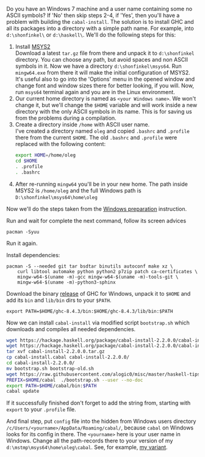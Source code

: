 Do you have an Windows 7 machine and a user name containing some no ASCII symbols? If 'No' then skip steps 2-4, if 'Yes', then you'll have a problem with building the `cabal-install`. The solution is to install GHC and all its packages into a directory with 
a simple path name. For example, into `d:\shonfinkel\` or `d:\haskell\`. We'll do the following steps for this:

1.  Install [MSYS2](http://repo.msys2.org/distrib/)  
Download a latest `tar.gz` file from there and unpack it to `d:\shonfinkel` directory. 
You can choose any path, but avoid spaces and non ASCII symbols in it. Now we have a directory `d:\shonfinkel\msys64`.
Run `mingw64.exe` from there it will make the initial configuration of MSYS2. 
It's useful also to go into the 'Options' menu in the opened window and change font 
and window sizes there for better looking, if you will. Now, run `msys64` terminal again and you are in the Linux environment.
2.  Our current home directory is named as `<your Windows name>`. We won't change it, but we'll change the `$HOME` variable and will work inside a new directory with the only ASCII symbols in its name. This is for saving us from the problems during a compilation.  
3.  Create a directory inside `/home` with ASCII user name.  
I've created a directory named `oleg` and copied `.bashrc` and `.profile` there from the current `$HOME`.
The old `.bashrc` and `.profile` were replaced with the following content:
     ```bash
     export HOME=/home/oleg
     cd $HOME
     . .profile
     . .bashrc
     ```
4.  After re-running `mingw64` you'll be in your new home. The path inside MSYS2 is `/home/oleg` and the full Windows path is `D:\shonfinkel\msys64\home\oleg`  

Now we'll do the steps taken from the [Windows preparation](https://ghc.haskell.org/trac/ghc/wiki/Building/Preparation/Windows#II.UpgradingpackagesinMSYS2) instruction.

Run and wait for complete the next command, follow its screen advices
```
pacman -Syuu
```
Run it again.

Install dependencies:
```
pacman -S --needed git tar bsdtar binutils autoconf make xz \
    curl libtool automake python python2 p7zip patch ca-certificates \
    mingw-w64-$(uname -m)-gcc mingw-w64-$(uname -m)-tools-git \
    mingw-w64-$(uname -m)-python3-sphinx
```
 Download the binary [release](https://www.haskell.org/ghc/) of GHC for Windows, unpack it to `$HOME` and add its `bin` and `lib/bin` dirs to your `$PATH`.
```
export PATH=$HOME/ghc-8.4.3/bin:$HOME/ghc-8.4.3/lib/bin:$PATH
```
Now we can install `cabal-install` via modified script `bootstrap.sh` which downloads and compiles all needed dependencies.
```bash
wget https://hackage.haskell.org/package/cabal-install-2.2.0.0/cabal-install-2.2.0.0.tar.gz
wget https://hackage.haskell.org/package/cabal-install-2.2.0.0/cabal-install.cabal
tar xvf cabal-install-2.2.0.0.tar.gz
cp cabal-install.cabal cabal-install-2.2.0.0/
cd cabal-install-2.2.0.0/
mv bootstrap.sh bootstrap-old.sh
wget https://raw.githubusercontent.com/alogic0/misc/master/haskell-tips/bootstrap.sh
PREFIX=$HOME/cabal  ./bootstrap.sh --user --no-doc
export PATH=$HOME/cabal/bin:$PATH
cabal update
```
If it successfully finished don't forget to add the string from, starting with `export` to your `.profile` file.

And final step, put `config` file into the hidden from Windows users directory `/c/Users/<yourname>/AppData/Roaming/cabal/`, because `cabal` on Windows looks for its config in there. The `<yourname>` here is your user name in Windows. Change all the path-records there to your version of my `d:\mstmp\msys64\home\oleg\cabal`. See, for example, [my variant](./config-windows).
